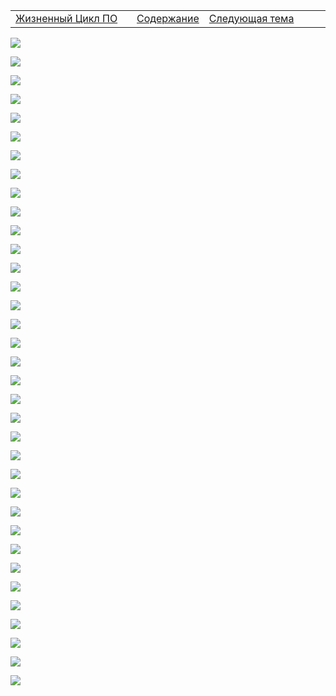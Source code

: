 <table style="width: 100%;">
<tr><td style="width: 40%;">
<a href="./t1l1.md">Жизненный Цикл ПО</a></td>
<td style="width: 20%;">
<a href="../readme.md">Содержание</a></td>
<td style="width: 40%;">
<a href="">Следующая тема</a></td>
<tr></table>


![](../img/1.png)

![](../img/2.png)

![](../img/3.png)

![](../img/4.png)

![](../img/5.png)

![](../img/6.png)

![](../img/7.png)

![](../img/8.png)

![](../img/9.png)

![](../img/10.png)

![](../img/11.png)

![](../img/12.png)

![](../img/13.png)

![](../img/14.png)

![](../img/15.png)

![](../img/16.png)

![](../img/17.png)

![](../img/18.png)

![](../img/19.png)

![](../img/20.png)

![](../img/21.png)

![](../img/22.png)

![](../img/23.png)

![](../img/24.png)

![](../img/25.png)

![](../img/26.png)

![](../img/27.png)

![](../img/28.png)

![](../img/29.png)

![](../img/30.png)

![](../img/31.png)

![](../img/32.png)

![](../img/33.png)

![](../img/34.png)

![](../img/35.png)
